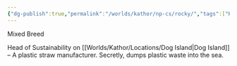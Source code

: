 ```yaml
---
{"dg-publish":true,"permalink":"/worlds/kathor/np-cs/rocky/","tags":["Kathor"]}
---
```


Mixed Breed

Head of Sustainability on [[Worlds/Kathor/Locations/Dog Island\|Dog Island]] – A plastic straw manufacturer. Secretly, dumps plastic waste into the sea.